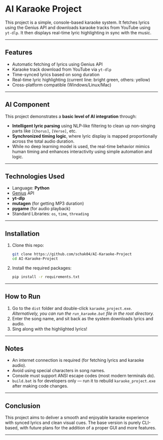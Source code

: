 # AI Karaoke Project

This project is a simple, console-based karaoke system. It fetches lyrics using the Genius API and downloads karaoke tracks from YouTube using `yt-dlp`.
It then displays real-time lyric highlighting in sync with the music.

---

## Features

- Automatic fetching of lyrics using Genius API
- Karaoke track download from YouTube via `yt-dlp`
- Time-synced lyrics based on song duration
- Real-time lyric highlighting (current line: bright green, others: yellow)
- Cross-platform compatible (Windows/Linux/Mac)

---

## AI Component

This project demonstrates a **basic level of AI integration** through:

- **Intelligent lyric parsing** using NLP-like filtering to clean up non-singing parts like `[Chorus]`, `[Verse]`, etc.
- **Synchronized timing logic**, where lyric display is mapped proportionally across the total audio duration.
- While no deep learning model is used, the real-time behavior mimics human timing and enhances interactivity using simple automation and logic.

---

## Technologies Used

- Language: **Python**
- [Genius](https://genius.com/) API
- **yt-dlp**
- **mutagen** (for getting MP3 duration)
- **pygame** (for audio playback)
- Standard Libraries: `os`, `time`, `threading`

---

## Installation

1. Clone this repo:

   ```bash
   git clone https://github.com/schak04/AI-Karaoke-Project
   cd AI-Karaoke-Project
   ```

2. Install the required packages:

   ```bash
   pip install -r requirements.txt
   ```

---

## How to Run

1. Go to the `dist` folder and double-click `karaoke_project.exe`.
   *Alternatively, you can run the `run_karaoke.bat` file in the root directory.*
2. Enter the song name, and sit back as the system downloads lyrics and audio.
3. Sing along with the highlighted lyrics!

---

## Notes

- An internet connection is required (for fetching lyrics and karaoke audio).
- Avoid using special characters in song names.
- Console must support ANSI escape codes (most modern terminals do).
- `build.bat` is for developers only — run it to rebuild `karaoke_project.exe` after making code changes.

---

## Conclusion

This project aims to deliver a smooth and enjoyable karaoke experience with synced lyrics and clean visual cues.
The base version is purely CLI-based, with future plans for the addition of a proper GUI and more features.

---
